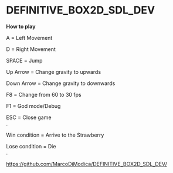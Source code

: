 # DEFINITIVE_BOX2D_SDL_DEV

**How to play**

A = Left Movement

D = Right Movement

SPACE = Jump

Up Arrow = Change gravity to upwards

Down Arrow = Change gravity to downwards

F8 = Change from 60 to 30 fps

F1 = God mode/Debug

ESC = Close game  
.


Win condition = Arrive to the Strawberry

Lose condition = Die  
.


https://github.com/MarcoDiModica/DEFINITIVE_BOX2D_SDL_DEV/
